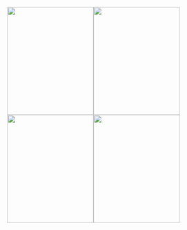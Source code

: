<img src="giphy.gif" width="200" height="250"><img src="giphy.gif" width="200" height="250"><img src="giphy.gif" width="200" height="250"><img src="giphy.gif" width="200" height="250">


<!--
**jackmarsh/jackmarsh** is a ✨ _special_ ✨ repository because its `README.md` (this file) appears on your GitHub profile.

Here are some ideas to get you started:

- 🔭 I’m currently working on ...
- 🌱 I’m currently learning ...
- 👯 I’m looking to collaborate on ...
- 🤔 I’m looking for help with ...
- 💬 Ask me about ...
- 📫 How to reach me: ...
- 😄 Pronouns: ...
- ⚡ Fun fact: ...
-->
